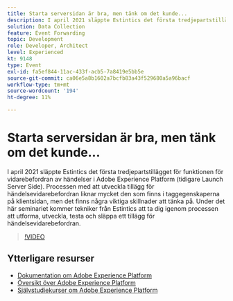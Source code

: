 ```yaml
---
title: Starta serversidan är bra, men tänk om det kunde...
description: I april 2021 släppte Estintics det första tredjepartstillägget för funktionen för vidarebefordran av händelser i Adobe Experience Platform (tidigare Launch Server Side). Processen med att utveckla tillägg för händelsevidarebefordran liknar mycket den som finns i taggegenskaperna på klientsidan, men det finns några viktiga skillnader att tänka på. Under det här seminariet kommer tekniker från Estintics att ta dig igenom processen att utforma, utveckla, testa och släppa ett tillägg för händelsevidarebefordran.
solution: Data Collection
feature: Event Forwarding
topic: Development
role: Developer, Architect
level: Experienced
kt: 9148
type: Event
exl-id: fa5ef844-11ac-433f-acb5-7a8419e5bb5e
source-git-commit: ca06e5a8b1602a7bcfb83a43f529680a5a96bacf
workflow-type: tm+mt
source-wordcount: '194'
ht-degree: 11%

---
```


# Starta serversidan är bra, men tänk om det kunde...

I april 2021 släppte Estintics det första tredjepartstillägget för funktionen för vidarebefordran av händelser i Adobe Experience Platform (tidigare Launch Server Side). Processen med att utveckla tillägg för händelsevidarebefordran liknar mycket den som finns i taggegenskaperna på klientsidan, men det finns några viktiga skillnader att tänka på. Under det här seminariet kommer tekniker från Estintics att ta dig igenom processen att utforma, utveckla, testa och släppa ett tillägg för händelsevidarebefordran.

>[!VIDEO](https://video.tv.adobe.com/v/337591/?quality=12&learn=on&hidetitle=true)

## Ytterligare resurser

- [Dokumentation om Adobe Experience Platform](https://experienceleague.adobe.com/docs/experience-platform.html)
- [Översikt över Adobe Experience Platform](https://experienceleague.adobe.com/docs/experience-platform/landing/home.html)
- [Självstudiekurser om Adobe Experience Platform](https://experienceleague.adobe.com/docs/platform-learn/tutorials/overview.html?lang=sv)
